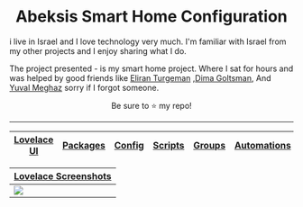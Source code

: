 <h1 align="center"></a>Abeksis Smart Home Configuration</h1>


 i live in Israel and I love technology very much. I'm familiar with Israel from my other projects and I enjoy sharing what I do.

The project presented - is my smart home project. Where I sat for hours and was helped by good friends like [Eliran Turgeman](https://github.com/VirtualL/HomeAssistant-Config) ,[Dima Goltsman](https://github.com/dimagoltsman/ha-custom-component-ituran), And [Yuval Meghaz](https://github.com/rt400/Shabbat-Times?fbclid=IwAR1ctaMcllg22ZSeg97n_G6L-f0kiBI0y0rqpIIOS82eIVlNHg6dvjn-QgU) sorry if I forgot someone. 


<p align="center">Be sure to <g-emoji class="g-emoji" alias="star" fallback-src="https://assets-cdn.github.com/images/icons/emoji/unicode/2b50.png">⭐️</g-emoji> my repo!</p>

<hr>

<table>
<thead>
<tr>
<th><a href="https://github.com/abeksis/My-HomeAssistant-Config/blob/master/HomeAssistant_File/ui-lovelace.yaml">Lovelace UI</a></th>
<th><a href="https://github.com/abeksis/My-HomeAssistant-Config/tree/master/HomeAssistant_File/packages">Packages</a></th>
<th><a href="https://github.com/abeksis/My-HomeAssistant-Config/tree/master/HomeAssistant_File/config">Config</a></th>
<th><a href="https://github.com/abeksis/My-HomeAssistant-Config/blob/master/HomeAssistant_File/config/scripts.yaml">Scripts</a></th>
<th><a href="https://github.com/abeksis/My-HomeAssistant-Config/blob/master/HomeAssistant_File/config/groups.yaml">Groups</a></th>
<th><a href="https://github.com/abeksis/My-HomeAssistant-Config/blob/master/HomeAssistant_File/config/automation/automations.yaml">Automations</a></th>
</tr>
</thead></table>

<table>
<thead>
<tr>
<th><a href="https://github.com/abeksis/My-HomeAssistant-Config/blob/master/HA%20Picters/Lovelace%20Screenshots/01.%20Home.jpg">Lovelace Screenshots</a></th>
</tr>
</thead>
<tbody>
<tr>
<td><a href="https://github.com/abeksis/My-HomeAssistant-Config/tree/master/HA%20Picters/Lovelace%20Screenshots"><img src="https://github.com/abeksis/My-HomeAssistant-Config/blob/master/HA%20Picters/Lovelace%20Screenshots/01.%20Home.jpg" style="max-width:100%;"></a></td>
</tr></tbody></table>
